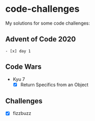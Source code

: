 # code-challenges
My solutions for some code challenges:
## Advent of Code 2020
	- [x] day 1
## Code Wars
- Kyu 7
	- [x] Return Specifics from an Object
## Challenges
- [x] fizzbuzz
